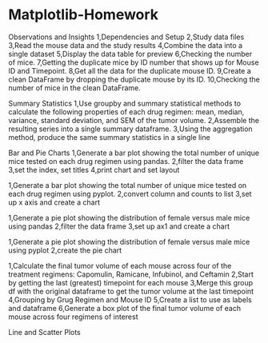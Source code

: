 # Matplotlib-Homework

Observations and Insights
1,Dependencies and Setup
2,Study data files
3,Read the mouse data and the study results
4,Combine the data into a single dataset
5,Display the data table for preview
6,Checking the number of mice.
7,Getting the duplicate mice by ID number that shows up for Mouse ID and Timepoint. 
8,Get all the data for the duplicate mouse ID. 
9,Create a clean DataFrame by dropping the duplicate mouse by its ID.
10,Checking the number of mice in the clean DataFrame.


Summary Statistics
1,Use groupby and summary statistical methods to calculate the following properties of each drug regimen: mean, median, variance, standard deviation, and SEM of the tumor volume. 
2,Assemble the resulting series into a single summary dataframe.
3,Using the aggregation method, produce the same summary statistics in a single line

Bar and Pie Charts
1,Generate a bar plot showing the total number of unique mice tested on each drug regimen using pandas.
2,filter the data frame
3,set the index, set titles
4,print chart and set layout

1,Generate a bar plot showing the total number of unique mice tested on each drug regimen using pyplot.
2,convert column and counts to list
3,set up x axis and create a chart

1,Generate a pie plot showing the distribution of female versus male mice using pandas
2,filter the data frame
3,set up ax1 and create a chart

1,Generate a pie plot showing the distribution of female versus male mice using pyplot
2,create the pie chart

1,Calculate the final tumor volume of each mouse across four of the treatment regimens: Capomulin, Ramicane, Infubinol, and Ceftamin
2,Start by getting the last (greatest) timepoint for each mouse
3,Merge this group df with the original dataframe to get the tumor volume at the last timepoint
4,Grouping by Grug Regimen and Mouse ID
5,Create a list to use as labels and dataframe
6,Generate a box plot of the final tumor volume of each mouse across four regimens of interest


Line and Scatter Plots